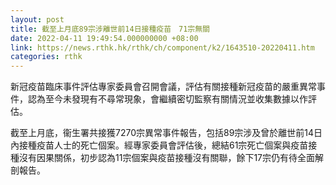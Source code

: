 ```yaml
---
layout: post
title: 截至上月底89宗涉離世前14日接種疫苗　71宗無關
date: 2022-04-11 19:49:54.000000000 +08:00
link: https://news.rthk.hk/rthk/ch/component/k2/1643510-20220411.htm
categories: rthk
---
```


新冠疫苗臨床事件評估專家委員會召開會議，評估有關接種新冠疫苗的嚴重異常事件，認為至今未發現有不尋常現象，會繼續密切監察有關情況並收集數據以作評估。
 
截至上月底，衞生署共接獲7270宗異常事件報告，包括89宗涉及曾於離世前14日內接種疫苗人士的死亡個案。經專家委員會評估後，總結61宗死亡個案與疫苗接種沒有因果關係，初步認為11宗個案與疫苗接種沒有關聯，餘下17宗仍有待全面解剖報告。
